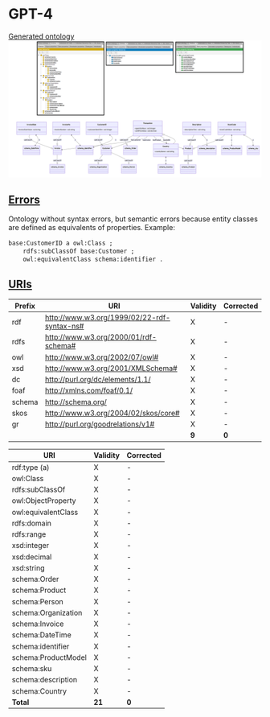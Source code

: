 # GPT-4

[Generated ontology](./ontology.ttl)
<br>
![](./ontology.png)


## [Errors](./ontology_notes.txt)

Ontology without syntax errors, but semantic errors because entity classes are defined as equivalents of properties. Example:
```
base:CustomerID a owl:Class ;
    rdfs:subClassOf base:Customer ;
    owl:equivalentClass schema:identifier .
``` 


## [URIs](./ontology_URIs.xlsx)

| Prefix  | URI                                         | Validity | Corrected |
|---------|---------------------------------------------|----------|-----------|
| rdf     | http://www.w3.org/1999/02/22-rdf-syntax-ns# | X        | -         |
| rdfs    | http://www.w3.org/2000/01/rdf-schema#       | X        | -         |
| owl     | http://www.w3.org/2002/07/owl#              | X        | -         |
| xsd     |	http://www.w3.org/2001/XMLSchema#           | X        | -         |
| dc      |	http://purl.org/dc/elements/1.1/            | X	       | -         |
| foaf    |	http://xmlns.com/foaf/0.1/                  | X        | -         |
| schema  |	http://schema.org/                          | X        | -         |
| skos    |	http://www.w3.org/2004/02/skos/core#        | X        | -         |
| gr      |	http://purl.org/goodrelations/v1#           | X        | -         |
|         |                                             | **9**    | **0**     |


| URI                      | Validity | Corrected |
|--------------------------|----------|-----------|
| rdf:type (a)             | X        | -         |
| owl:Class                | X        | -         |
| rdfs:subClassOf          | X        | -         |
| owl:ObjectProperty       | X        | -         |
| owl:equivalentClass      | X        | -         |
| rdfs:domain              | X        | -         |
| rdfs:range               | X        | -         |
| xsd:integer              | X        | -         |
| xsd:decimal              | X        | -         |
| xsd:string               | X        | -         |
| schema:Order             | X        | -         |		
| schema:Product		   | X        | -         |
| schema:Person		       | X        | -         |
| schema:Organization	   | X        | -         |
| schema:Invoice		   | X        | -         |
| schema:DateTime		   | X        | -         |
| schema:identifier		   | X        | -         |
| schema:ProductModel	   | X        | -         |
| schema:sku			   | X        | -         |
| schema:description	   | X        | -         |
| schema:Country		   | X        | -         |
| **Total**                | **21**   | **0**     |
